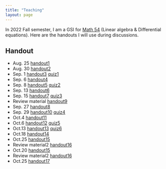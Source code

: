```yaml
---
title: "Teaching"
layout: page
---
```


In 2022 Fall semester, I am a GSI for [Math 54](https://lin-lin.github.io/MATH54/) (Linear algebra & Differential equations). Here are the handouts I will use during discussions.

## Handout

- Aug. 25 [handout1](/file/handout1.pdf) 
- Aug. 30 [handout2](/file/handout2.pdf) 
- Sep. 1 [handout3](/file/handout3.pdf) [quiz1](/file/quiz1.pdf) 
- Sep. 6 [handout4](/file/handout4.pdf)
- Sep. 8  [handout5](/file/handout5.pdf) [quiz2](/file/quiz2.pdf)  
- Sep. 13  [handout6](/file/handout6.pdf) 
- Sep. 15  [handout7](/file/handout7.pdf) [quiz3](/file/quiz3.pdf) 
- Review material [handout9](/file/handout9.pdf) 
- Sep. 27  [handout8](/file/handout8.pdf) 
- Sep. 29  [handout10](/file/handout10.pdf) [quiz4](/file/quiz4.pdf) 
- Oct.4  [handout11](/file/handout11.pdf)
- Oct.6  [handout12](/file/handout12.pdf) [quiz5](/file/quiz5.pdf) 
- Oct.13 [handout13](/file/handout13.pdf) [quiz6](/file/quiz6.pdf) 
- Oct.18 [handout14](/file/handout14.pdf)
- Oct.25 [handout15](/file/handout15.pdf)
- Review material2 [handout16](/file/handout16.pdf)
- Oct.20 [handout15](/file/handout15.pdf)
- Review material2 [handout16](/file/handout16.pdf)
- Oct.25 [handout17](/file/handout17.pdf)
